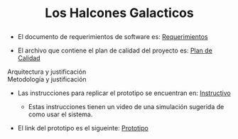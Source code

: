 # <p align="center" >Los Halcones Galacticos </p>

- El documento de requerimientos de software es: [Requerimientos](https://github.com/Ingenieria-de-Software-ITAM-2020/Halcones_Galacticos/blob/main/Requerimientos.md)


- El archivo que contiene el plan de calidad del proyecto es:
[Plan de Calidad](https://github.com/Ingenieria-de-Software-ITAM-2020/Halcones_Galacticos/blob/main/Plan%20de%20Calidad.md)

Arquitectura y justificación  
Metodología y justificación  



- Las instrucciones para replicar el prototipo se encuentran en: 
[Instructivo](https://github.com/Ingenieria-de-Software-ITAM-2020/Halcones_Galacticos/blob/main/Instructivo.md)
  - Estas instrucciones tienen un video de una simulación sugerida de como usar el sistema. 

- El link del prototipo es el sigueinte:
[Prototipo](https://pr.to/9Q0PLU/)

